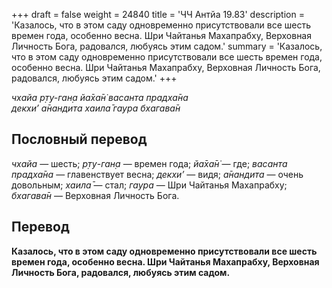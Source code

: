 +++
draft = false
weight = 24840
title = 'ЧЧ Антйа 19.83'
description = 'Казалось, что в этом саду одновременно присутствовали все шесть времен года, особенно весна. Шри Чайтанья Махапрабху, Верховная Личность Бога, радовался, любуясь этим садом.'
summary = 'Казалось, что в этом саду одновременно присутствовали все шесть времен года, особенно весна. Шри Чайтанья Махапрабху, Верховная Личность Бога, радовался, любуясь этим садом.'
+++

_чхайа р̣ту-ган̣а йа̄ха̄н̇ васанта прадха̄на  
декхи’ а̄нандита хаила̄ гаура бхагава̄н_

## Пословный перевод

_чхайа_ — шесть; _р̣ту_\-_ган̣а_ — времен года; _йа̄ха̄н̇_ — где; _васанта_ _прадха̄на_ — главенствует весна; _декхи’_ — видя; _а̄нандита_ — очень довольным; _хаила̄_ — стал; _гаура_ — Шри Чайтанья Махапрабху; _бхагава̄н_ — Верховная Личность Бога.

## Перевод

**Казалось, что в этом саду одновременно присутствовали все шесть времен года, особенно весна. Шри Чайтанья Махапрабху, Верховная Личность Бога, радовался, любуясь этим садом.**
